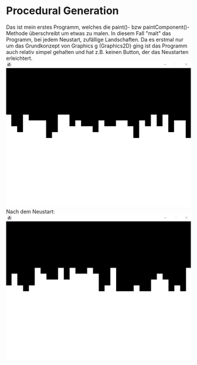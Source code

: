 # Procedural Generation
Das ist mein erstes Programm, welches die paint()- bzw paintComponent()-Methode überschreibt um etwas zu malen. In diesem 
Fall "malt" das Programm, bei jedem Neustart, zufällige Landschaften. Da es erstmal nur um das Grundkonzept von Graphics g
(Graphics2D) ging ist das Programm auch relativ simpel gehalten und hat z.B. keinen Button, der das Neustarten erleichtert. 
![](images/ProceduralGeneration.png)
Nach dem Neustart:
![](images/ProceduralGeneration2.png)
